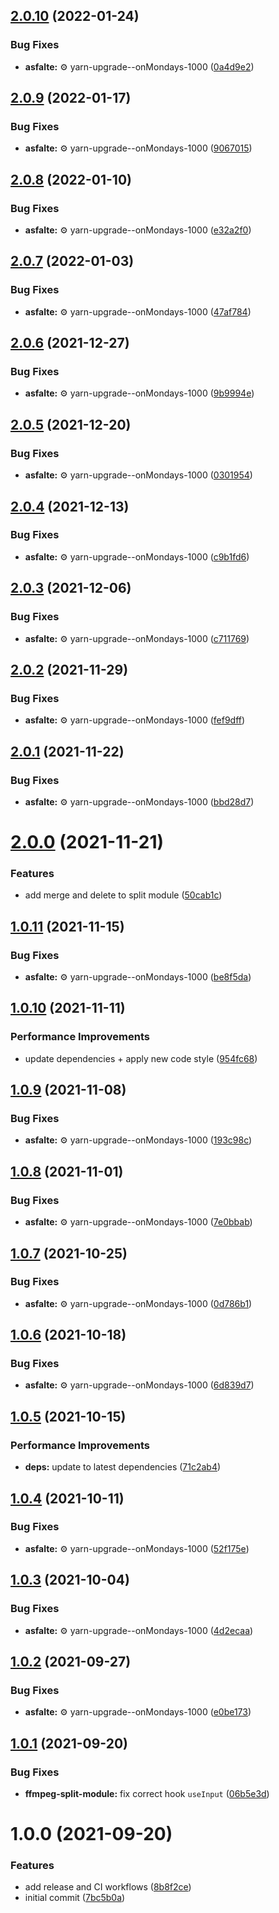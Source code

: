 ## [2.0.10](https://github.com/bamdadsabbagh/bamdadsabbagh-com--oneliners/compare/v2.0.9...v2.0.10) (2022-01-24)


### Bug Fixes

* **asfalte:** ⚙️ yarn-upgrade--onMondays-1000 ([0a4d9e2](https://github.com/bamdadsabbagh/bamdadsabbagh-com--oneliners/commit/0a4d9e25ea257dddbe434c13d6922d6b2da2b2d2))

## [2.0.9](https://github.com/bamdadsabbagh/bamdadsabbagh-com--oneliners/compare/v2.0.8...v2.0.9) (2022-01-17)


### Bug Fixes

* **asfalte:** ⚙️ yarn-upgrade--onMondays-1000 ([9067015](https://github.com/bamdadsabbagh/bamdadsabbagh-com--oneliners/commit/906701534fc663e1278b51db4ced61522e4722ad))

## [2.0.8](https://github.com/bamdadsabbagh/bamdadsabbagh-com--oneliners/compare/v2.0.7...v2.0.8) (2022-01-10)


### Bug Fixes

* **asfalte:** ⚙️ yarn-upgrade--onMondays-1000 ([e32a2f0](https://github.com/bamdadsabbagh/bamdadsabbagh-com--oneliners/commit/e32a2f0734324598a9ef83933406441cc67e9682))

## [2.0.7](https://github.com/bamdadsabbagh/bamdadsabbagh-com--oneliners/compare/v2.0.6...v2.0.7) (2022-01-03)


### Bug Fixes

* **asfalte:** ⚙️ yarn-upgrade--onMondays-1000 ([47af784](https://github.com/bamdadsabbagh/bamdadsabbagh-com--oneliners/commit/47af784312ff0b96e671e5e4b94474c71ae7aef1))

## [2.0.6](https://github.com/bamdadsabbagh/bamdadsabbagh-com--oneliners/compare/v2.0.5...v2.0.6) (2021-12-27)


### Bug Fixes

* **asfalte:** ⚙️ yarn-upgrade--onMondays-1000 ([9b9994e](https://github.com/bamdadsabbagh/bamdadsabbagh-com--oneliners/commit/9b9994ec3cf7698af16aea532bbd65a0f5557c01))

## [2.0.5](https://github.com/bamdadsabbagh/bamdadsabbagh-com--oneliners/compare/v2.0.4...v2.0.5) (2021-12-20)


### Bug Fixes

* **asfalte:** ⚙️ yarn-upgrade--onMondays-1000 ([0301954](https://github.com/bamdadsabbagh/bamdadsabbagh-com--oneliners/commit/03019541606275bd7b3526e1574579ecbc88f678))

## [2.0.4](https://github.com/bamdadsabbagh/bamdadsabbagh-com--oneliners/compare/v2.0.3...v2.0.4) (2021-12-13)


### Bug Fixes

* **asfalte:** ⚙️ yarn-upgrade--onMondays-1000 ([c9b1fd6](https://github.com/bamdadsabbagh/bamdadsabbagh-com--oneliners/commit/c9b1fd634330eb44aa44db101a12a12e935e4559))

## [2.0.3](https://github.com/bamdadsabbagh/bamdadsabbagh-com--oneliners/compare/v2.0.2...v2.0.3) (2021-12-06)


### Bug Fixes

* **asfalte:** ⚙️ yarn-upgrade--onMondays-1000 ([c711769](https://github.com/bamdadsabbagh/bamdadsabbagh-com--oneliners/commit/c7117695bb60867f152f92f9543a59f83ec4437f))

## [2.0.2](https://github.com/bamdadsabbagh/bamdadsabbagh-com--oneliners/compare/v2.0.1...v2.0.2) (2021-11-29)


### Bug Fixes

* **asfalte:** ⚙️ yarn-upgrade--onMondays-1000 ([fef9dff](https://github.com/bamdadsabbagh/bamdadsabbagh-com--oneliners/commit/fef9dff8ab5341dab4f9c2eeb0949f51b94301ce))

## [2.0.1](https://github.com/bamdadsabbagh/bamdadsabbagh-com--oneliners/compare/v2.0.0...v2.0.1) (2021-11-22)


### Bug Fixes

* **asfalte:** ⚙️ yarn-upgrade--onMondays-1000 ([bbd28d7](https://github.com/bamdadsabbagh/bamdadsabbagh-com--oneliners/commit/bbd28d74c45c9d2df0d172d03f9ba143c6effd98))

# [2.0.0](https://github.com/bamdadsabbagh/bamdadsabbagh-com--oneliners/compare/v1.0.11...v2.0.0) (2021-11-21)


### Features

* add merge and delete to split module ([50cab1c](https://github.com/bamdadsabbagh/bamdadsabbagh-com--oneliners/commit/50cab1c42d112c4ffebe7dff21949958dde7bf17))

## [1.0.11](https://github.com/bamdadsabbagh/bamdadsabbagh-com--oneliners/compare/v1.0.10...v1.0.11) (2021-11-15)


### Bug Fixes

* **asfalte:** ⚙️ yarn-upgrade--onMondays-1000 ([be8f5da](https://github.com/bamdadsabbagh/bamdadsabbagh-com--oneliners/commit/be8f5da000a2d4f5c1d89bf910c4b34c17d81e59))

## [1.0.10](https://github.com/bamdadsabbagh/bamdadsabbagh-com--oneliners/compare/v1.0.9...v1.0.10) (2021-11-11)


### Performance Improvements

* update dependencies + apply new code style ([954fc68](https://github.com/bamdadsabbagh/bamdadsabbagh-com--oneliners/commit/954fc68aa9487d965f46d5e662859e6cfec1e864))

## [1.0.9](https://github.com/bamdadsabbagh/bamdadsabbagh-com--oneliners/compare/v1.0.8...v1.0.9) (2021-11-08)


### Bug Fixes

* **asfalte:** ⚙️ yarn-upgrade--onMondays-1000 ([193c98c](https://github.com/bamdadsabbagh/bamdadsabbagh-com--oneliners/commit/193c98cdb68f2746a956d6a72cacd2ead90a70a7))

## [1.0.8](https://github.com/bamdadsabbagh/bamdadsabbagh-com--oneliners/compare/v1.0.7...v1.0.8) (2021-11-01)


### Bug Fixes

* **asfalte:** ⚙️ yarn-upgrade--onMondays-1000 ([7e0bbab](https://github.com/bamdadsabbagh/bamdadsabbagh-com--oneliners/commit/7e0bbab0591a635493da06330e4c744124901352))

## [1.0.7](https://github.com/bamdadsabbagh/bamdadsabbagh-com--oneliners/compare/v1.0.6...v1.0.7) (2021-10-25)


### Bug Fixes

* **asfalte:** ⚙️ yarn-upgrade--onMondays-1000 ([0d786b1](https://github.com/bamdadsabbagh/bamdadsabbagh-com--oneliners/commit/0d786b18f45fe266f90f73c3dd586cd803240d23))

## [1.0.6](https://github.com/bamdadsabbagh/bamdadsabbagh-com--oneliners/compare/v1.0.5...v1.0.6) (2021-10-18)


### Bug Fixes

* **asfalte:** ⚙️ yarn-upgrade--onMondays-1000 ([6d839d7](https://github.com/bamdadsabbagh/bamdadsabbagh-com--oneliners/commit/6d839d70da34f50449017c7c4a9a74701d48f92f))

## [1.0.5](https://github.com/bamdadsabbagh/bamdadsabbagh-com--oneliners/compare/v1.0.4...v1.0.5) (2021-10-15)


### Performance Improvements

* **deps:** update to latest dependencies ([71c2ab4](https://github.com/bamdadsabbagh/bamdadsabbagh-com--oneliners/commit/71c2ab4b02960cfec43059f901ff8199b939b0f9))

## [1.0.4](https://github.com/bamdadsabbagh/bamdadsabbagh-com--oneliners/compare/v1.0.3...v1.0.4) (2021-10-11)


### Bug Fixes

* **asfalte:** ⚙️ yarn-upgrade--onMondays-1000 ([52f175e](https://github.com/bamdadsabbagh/bamdadsabbagh-com--oneliners/commit/52f175e934b532870d9be41f9040f3c9b9f4a6fb))

## [1.0.3](https://github.com/bamdadsabbagh/bamdadsabbagh-com--oneliners/compare/v1.0.2...v1.0.3) (2021-10-04)


### Bug Fixes

* **asfalte:** ⚙️ yarn-upgrade--onMondays-1000 ([4d2ecaa](https://github.com/bamdadsabbagh/bamdadsabbagh-com--oneliners/commit/4d2ecaaa578fd948a4f12171c5447d028f897f52))

## [1.0.2](https://github.com/bamdadsabbagh/bamdadsabbagh-com--oneliners/compare/v1.0.1...v1.0.2) (2021-09-27)


### Bug Fixes

* **asfalte:** ⚙️ yarn-upgrade--onMondays-1000 ([e0be173](https://github.com/bamdadsabbagh/bamdadsabbagh-com--oneliners/commit/e0be173d660685e03f49a7bae25cd586508321b7))

## [1.0.1](https://github.com/bamdadsabbagh/bamdadsabbagh-com--oneliners/compare/v1.0.0...v1.0.1) (2021-09-20)


### Bug Fixes

* **ffmpeg-split-module:** fix correct hook `useInput` ([06b5e3d](https://github.com/bamdadsabbagh/bamdadsabbagh-com--oneliners/commit/06b5e3d072a6016399ae30da8d3a2cecb61c757b))

# 1.0.0 (2021-09-20)


### Features

* add release and CI workflows ([8b8f2ce](https://github.com/bamdadsabbagh/oneliners/commit/8b8f2ce09f2f750a5fad8077b7fed7bdb7dd3649))
* initial commit ([7bc5b0a](https://github.com/bamdadsabbagh/oneliners/commit/7bc5b0afb75307d13143e2b23443b0277bd64f8b))
